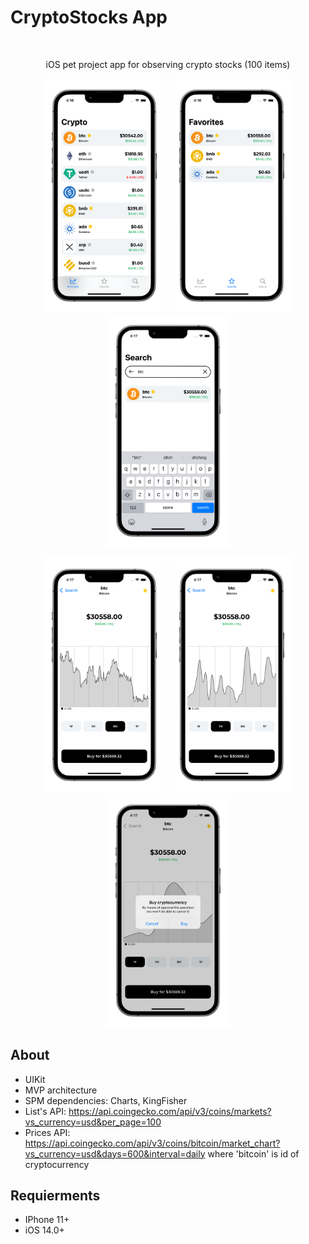 # CryptoStocks App 
<br />
    <p align="center">
        iOS pet project app for observing crypto stocks (100 items) 
    </p>
</p>
<p align="center">
<img src= "Screenshots/AllCrypto_portrait.png" width="200">
<img src= "Screenshots/Favorites_portrait.png" width="200">
<img src= "Screenshots/Search_portrait.png" width="200">
</p>
<p align="center">
<img src= "Screenshots/Graphic_6Month_portrait.png" width="200">
<img src= "Screenshots/Graphic_1Month_portrait.png" width="200">
<img src= "Screenshots/Detaied_Button_portrait.png" width="200">
</p>

## About
- UIKit 
- MVP architecture
- SPM dependencies: Charts, KingFisher
- List's API: https://api.coingecko.com/api/v3/coins/markets?vs_currency=usd&per_page=100
- Prices API: https://api.coingecko.com/api/v3/coins/bitcoin/market_chart?vs_currency=usd&days=600&interval=daily 
where 'bitcoin' is id of cryptocurrency
</p>

## Requierments
- IPhone 11+
- iOS 14.0+
